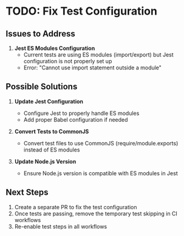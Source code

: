 # TODO: Fix Test Configuration

## Issues to Address

1. **Jest ES Modules Configuration**
   - Current tests are using ES modules (import/export) but Jest configuration is not properly set up
   - Error: "Cannot use import statement outside a module"

## Possible Solutions

1. **Update Jest Configuration**
   - Configure Jest to properly handle ES modules
   - Add proper Babel configuration if needed

2. **Convert Tests to CommonJS**
   - Convert test files to use CommonJS (require/module.exports) instead of ES modules

3. **Update Node.js Version**
   - Ensure Node.js version is compatible with ES modules in Jest

## Next Steps

1. Create a separate PR to fix the test configuration
2. Once tests are passing, remove the temporary test skipping in CI workflows
3. Re-enable test steps in all workflows